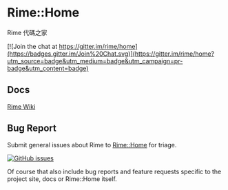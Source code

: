 # Rime::Home

Rime 代碼之家

[![Join the chat at https://gitter.im/rime/home](https://badges.gitter.im/Join%20Chat.svg)](https://gitter.im/rime/home?utm_source=badge&utm_medium=badge&utm_campaign=pr-badge&utm_content=badge)

## Docs

[Rime Wiki](https://github.com/rime/home/wiki)

## Bug Report

Submit general issues about Rime to [Rime::Home](https://github.com/rime/home/issue) for triage.

[![GitHub issues](https://img.shields.io/github/issues/rime/home.svg)](https://github.com/rime/home/issues)

Of course that also include bug reports and feature requests specific to the project site, docs or Rime::Home itself.
